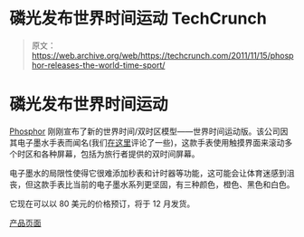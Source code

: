 # 磷光发布世界时间运动 TechCrunch

> 原文：<https://web.archive.org/web/https://techcrunch.com/2011/11/15/phosphor-releases-the-world-time-sport/>

# 磷光发布世界时间运动

[Phosphor](https://web.archive.org/web/20230203164239/https://techcrunch.com/tag/Phosphor) 刚刚宣布了新的世界时间/双时区模型——世界时间运动版。该公司因其电子墨水手表而闻名(我们[在这里](https://web.archive.org/web/20230203164239/http://www.ablogtoread.com/phosphor-world-time-watch-review/)评论了一些)，这款手表使用触摸界面来滚动多个时区和各种屏幕，包括为旅行者提供的双时间屏幕。

电子墨水的局限性使得它很难添加秒表和计时器等功能，这可能会让体育迷感到沮丧，但这款手表比当前的电子墨水系列更坚固，有三种颜色，橙色、黑色和白色。

它现在可以以 80 美元的价格预订，将于 12 月发货。

[产品页面](https://web.archive.org/web/20230203164239/http://www.phosphorwatches.com/World-Time-Sport-Orange-WP003-p/857136003081.htm)